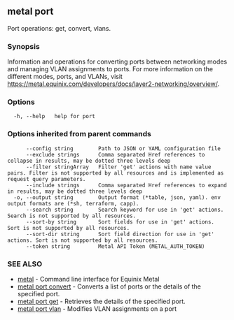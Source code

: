 ## metal port

Port operations: get, convert, vlans.

### Synopsis

Information and operations for converting ports between networking modes and managing VLAN assignments to ports. For more information on the different modes, ports, and VLANs, visit https://metal.equinix.com/developers/docs/layer2-networking/overview/.

### Options

```
  -h, --help   help for port
```

### Options inherited from parent commands

```
      --config string        Path to JSON or YAML configuration file
      --exclude strings      Comma separated Href references to collapse in results, may be dotted three levels deep
      --filter stringArray   Filter 'get' actions with name value pairs. Filter is not supported by all resources and is implemented as request query parameters.
      --include strings      Comma separated Href references to expand in results, may be dotted three levels deep
  -o, --output string        Output format (*table, json, yaml). env output formats are (*sh, terraform, capp).
      --search string        Search keyword for use in 'get' actions. Search is not supported by all resources.
      --sort-by string       Sort fields for use in 'get' actions. Sort is not supported by all resources.
      --sort-dir string      Sort field direction for use in 'get' actions. Sort is not supported by all resources.
      --token string         Metal API Token (METAL_AUTH_TOKEN)
```

### SEE ALSO

* [metal](metal.md)	 - Command line interface for Equinix Metal
* [metal port convert](metal_port_convert.md)	 - Converts a list of ports or the details of the specified port.
* [metal port get](metal_port_get.md)	 - Retrieves the details of the specified port.
* [metal port vlan](metal_port_vlan.md)	 - Modifies VLAN assignments on a port

